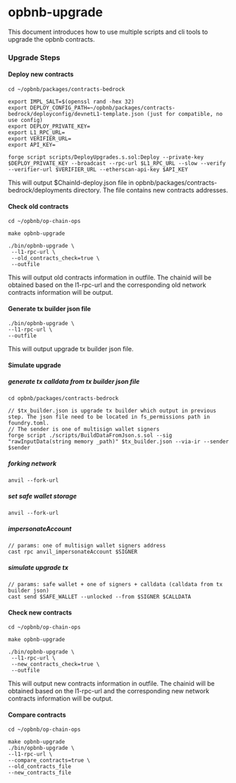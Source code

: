 # opbnb-upgrade

This document introduces how to use multiple scripts and cli tools to upgrade the opbnb contracts.

### Upgrade Steps

#### Deploy new contracts

```
cd ~/opbnb/packages/contracts-bedrock

export IMPL_SALT=$(openssl rand -hex 32)
export DEPLOY_CONFIG_PATH=~/opbnb/packages/contracts-bedrock/deployconfig/devnetL1-template.json (just for compatible, no use config)
export DEPLOY_PRIVATE_KEY=
export L1_RPC_URL=
export VERIFIER_URL=
export API_KEY=

forge script scripts/DeployUpgrades.s.sol:Deploy --private-key $DEPLOY_PRIVATE_KEY --broadcast --rpc-url $L1_RPC_URL --slow --verify --verifier-url $VERIFIER_URL --etherscan-api-key $API_KEY
```
This will output $ChainId-deploy.json file in opbnb/packages/contracts-bedrock/deployments directory. The file contains new contracts addresses.

#### Check old contracts

```
cd ~/opbnb/op-chain-ops

make opbnb-upgrade

./bin/opbnb-upgrade \
 --l1-rpc-url \
 --old_contracts_check=true \
 --outfile
```

This will output old contracts information in outfile. The chainid will be obtained based on the l1-rpc-url and the corresponding old network contracts information will be output.

#### Generate tx builder json file

```
./bin/opbnb-upgrade \
--l1-rpc-url \
--outfile
```

This will output upgrade tx builder json file.

#### Simulate upgrade

##### generate tx calldata from tx builder json file

```
cd opbnb/packages/contracts-bedrock

// $tx_builder.json is upgrade tx builder which output in previous step. The json file need to be located in fs_permissions path in foundry.toml.
// The sender is one of multisign wallet signers
forge script ./scripts/BuildDataFromJson.s.sol --sig "rawInputData(string memory _path)" $tx_builder.json --via-ir --sender $sender
```

##### forking network

```
anvil --fork-url
```

##### set safe wallet storage

```
anvil --fork-url
```

##### impersonateAccount

```
// params: one of multisign wallet signers address
cast rpc anvil_impersonateAccount $SIGNER
```

##### simulate upgrade tx

```
// params: safe wallet + one of signers + calldata (calldata from tx builder json)
cast send $SAFE_WALLET --unlocked --from $SIGNER $CALLDATA
```

#### Check new contracts

```
cd ~/opbnb/op-chain-ops

make opbnb-upgrade

./bin/opbnb-upgrade \
 --l1-rpc-url \
 --new_contracts_check=true \
 --outfile
```

This will output new contracts information in outfile. The chainid will be obtained based on the l1-rpc-url and the corresponding new network contracts information will be output.

#### Compare contracts

```
cd ~/opbnb/op-chain-ops

make opbnb-upgrade
./bin/opbnb-upgrade \
--l1-rpc-url \
--compare_contracts=true \
--old_contracts_file
--new_contracts_file
```

